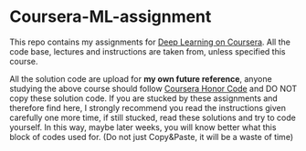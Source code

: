 # Coursera-ML-assignment


This repo contains my assignments for [Deep Learning on Coursera](https://www.coursera.org/specializations/deep-learning). All the code base, lectures and instructions are taken from, unless specified this course. 

All the solution code are upload for **my own future reference**, anyone studying the above course should follow [Coursera Honor Code](https://learner.coursera.help/hc/en-us/articles/209818863-Coursera-Honor-Code) and DO NOT copy these solution code. If you are stucked by these assignments and therefore find here, I strongly recommend you read the instructions given carefully one more time, if still stucked, read these solutions and try to code yourself. In this way, maybe later weeks, you will know better what this block of codes used for. (Do not just Copy&Paste, it will be a waste of time)